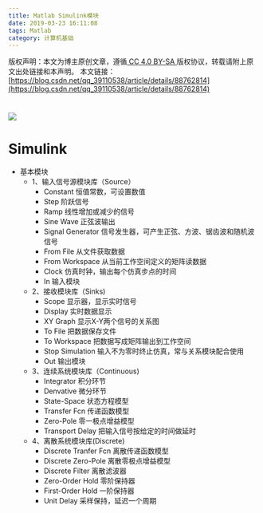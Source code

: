 ```yaml
---
title: Matlab Simulink模块
date: 2019-03-23 16:11:08
tags: Matlab
category: 计算机基础
---
```

 [ ](http://creativecommons.org/licenses/by-sa/4.0/) 版权声明：本文为博主原创文章，遵循[ CC 4.0 BY-SA ](http://creativecommons.org/licenses/by-sa/4.0/)版权协议，转载请附上原文出处链接和本声明。  本文链接：[https://blog.csdn.net/qq_39110538/article/details/88762814](https://blog.csdn.net/qq_39110538/article/details/88762814)   
    
   # ![](https://img-blog.csdnimg.cn/20190323161054354.png?x-oss-process=image/watermark,type_ZmFuZ3poZW5naGVpdGk,shadow_10,text_aHR0cHM6Ly9ibG9nLmNzZG4ubmV0L3FxXzM5MTEwNTM4,size_16,color_FFFFFF,t_70)

 
# **Simulink**

 
  * 基本模块 
      * 1、输入信号源模块库（Source） 
          * Constant 恒值常数，可设置数值 
          * Step 阶跃信号 
          * Ramp 线性增加或减少的信号 
          * Sine Wave 正弦波输出 
          * Signal Generator 信号发生器，可产生正弦、方波、锯齿波和随机波信号 
          * From File 从文件获取数据 
          * From Workspace 从当前工作空间定义的矩阵读数据 
          * Clock 仿真时钟，输出每个仿真步点的时间 
          * In 输入模块  
      * 2、接收模块库（Sinks) 
          * Scope 显示器，显示实时信号 
          * Display 实时数据显示 
          * XY Graph 显示X-Y两个信号的关系图 
          * To File 把数据保存文件 
          * To Workspace 把数据写成矩阵输出到工作空间 
          * Stop Simulation 输入不为零时终止仿真，常与关系模块配合使用 
          * Out 输出模块  
      * 3、连续系统模块库（Continuous) 
          * Integrator 积分环节 
          * Denvative 微分环节 
          * State-Space 状态方程模型 
          * Transfer Fcn 传递函数模型 
          * Zero-Pole 零一极点增益模型 
          * Transport Delay 把输入信号按给定的时间做延时  
      * 4、离散系统模块库(Discrete) 
          * Discrete Tranfer Fcn 离散传递函数模型 
          * Discrete Zero-Pole 离散零极点增益模型 
          * Discrete Filter 离散滤波器 
          * Zero-Order Hold 零阶保持器 
          * First-Order Hold 一阶保持器 
          * Unit Delay 采样保持，延迟一个周期      
 